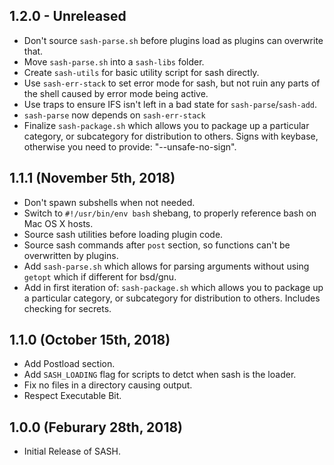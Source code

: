 ## 1.2.0 - Unreleased

* Don't source `sash-parse.sh` before plugins load as plugins can overwrite that.
* Move `sash-parse.sh` into a `sash-libs` folder.
* Create `sash-utils` for basic utility script for sash directly.
* Use `sash-err-stack` to set error mode for sash, but not ruin any parts of the shell
  caused by error mode being active.
* Use traps to ensure IFS isn't left in a bad state for `sash-parse`/`sash-add`.
* `sash-parse` now depends on `sash-err-stack`
* Finalize `sash-package.sh` which allows you to package up a particular category, or subcategory
  for distribution to others. Signs with keybase, otherwise you need to provide: "--unsafe-no-sign".

## 1.1.1 (November 5th, 2018)

* Don't spawn subshells when not needed.
* Switch to `#!/usr/bin/env bash` shebang, to properly reference bash on Mac OS X hosts.
* Source sash utilities before loading plugin code.
* Source sash commands after `post` section, so functions can't be overwritten by plugins.
* Add `sash-parse.sh` which allows for parsing arguments without using `getopt` which if different
  for bsd/gnu.
* Add in first iteration of: `sash-package.sh` which allows you to package up a particular category,
  or subcategory for distribution to others. Includes checking for secrets.

## 1.1.0 (October 15th, 2018)

* Add Postload section.
* Add `SASH_LOADING` flag for scripts to detct when sash is the loader.
* Fix no files in a directory causing output.
* Respect Executable Bit.

## 1.0.0 (Feburary 28th, 2018)

* Initial Release of SASH.

